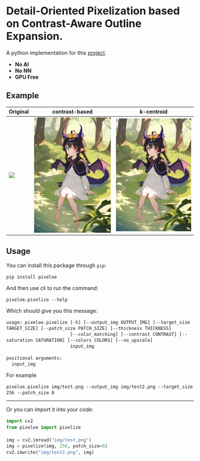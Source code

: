 # Detail-Oriented Pixelization based on Contrast-Aware Outline Expansion.

A python implementation for this [project](https://github.com/KohakuBlueleaf/PixelOE-matlab).

- **No AI**
- **No NN**
- **GPU Free**

## Example

| Original | contrast-based | k-centroid |
| ------------------ | ------------------- | ------------------- |
| <img src="img/test.png" width="350" /> | <img src="img/test2.png" width="350" /> | <img src="img/test3.png" width="350" /> |

## Usage

You can install this package through `pip`:

```
pip install pixeloe
```

And then use cli to run the command:
```
pixeloe.pixelize --help
```

Which should give you this message:
```
usage: pixeloe.pixelize [-h] [--output_img OUTPUT_IMG] [--target_size TARGET_SIZE] [--patch_size PATCH_SIZE] [--thickness THICKNESS]
                        [--color_matching] [--contrast CONTRAST] [--saturation SATURATION] [--colors COLORS] [--no_upscale]
                        input_img

positional arguments:
  input_img
```

For example
```
pixeloe.pixelize img/test.png --output_img img/test2.png --target_size 256 --patch_size 8
```

---

Or you can import it into your code:

```python
import cv2
from pixeloe import pixelize

img = cv2.imread("img/test.png")
img = pixelize(img, 256, patch_size=8)
cv2.imwrite("img/test2.png", img)
```
